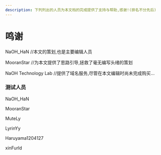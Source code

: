 ```yaml
---
description: 下列列出的人员为本文档的完成提供了支持与帮助,感谢!(排名不分先后)
---
```


# 鸣谢

NaOH\_HaN //本文的策划,也是主要编辑人员

MooranStar //为本文提供了思路引导,拯救了毫无编写头绪的策划

NaOH Technology Lab //提供了域名服务,尽管在本文编辑时尚未完成购买...

### 测试人员

NaOH\_HaN

MooranStar

MuteLy

LyrinYy

Haruyama1204127

xinFurld
